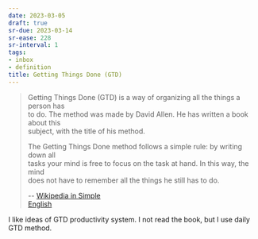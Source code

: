 ```yaml
---
date: 2023-03-05
draft: true
sr-due: 2023-03-14
sr-ease: 228
sr-interval: 1
tags:
- inbox
- definition
title: Getting Things Done (GTD)
---
```

   
> Getting Things Done (GTD) is a way of organizing all the things a person has   
> to do. The method was made by David Allen. He has written a book about this   
> subject, with the title of his method.   
>   
> The Getting Things Done method follows a simple rule: by writing down all   
> tasks your mind is free to focus on the task at hand. In this way, the mind   
> does not have to remember all the things he still has to do.   
>   
> -- [Wikipedia in Simple   
> English](https://simple.wikipedia.org/wiki/Getting_Things_Done)   
   
I like ideas of GTD productivity system. I not read the book, but I use daily   
GTD method.